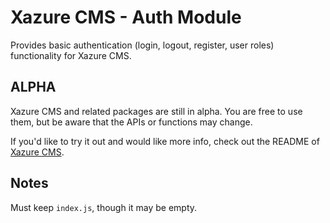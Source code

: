 # Xazure CMS - Auth Module

Provides basic authentication (login, logout, register, user roles) functionality for Xazure CMS.

## ALPHA

Xazure CMS and related packages are still in alpha. You are free to use them,
but be aware that the APIs or functions may change.

If you'd like to try it out and would like more info, check out the
README of [Xazure CMS](https://github.com/samanime/xazure-cms]). 

## Notes

Must keep `index.js`, though it may be empty.